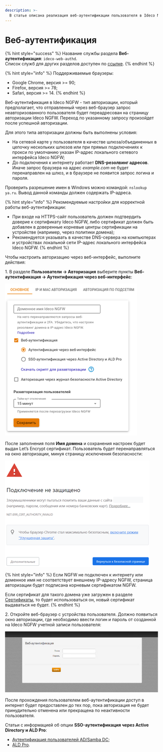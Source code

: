 ```yaml
---
description: >-
  В статье описана реализация веб-аутентификации пользователя в Ideco NGFW.
---
```


# Веб-аутентификация

{% hint style="success" %}
Название службы раздела **Веб-аутентификация**: `ideco-web-authd`.\
Список служб для других разделов доступен по [ссылке](/settings/server-management/terminal/README.md).
{% endhint %}

{% hint style="info" %}
Поддерживаемые браузеры:

* Google Chrome, версия >= 90;
* Firefox, версия >= 78;
* Safari, версия >= 14.
{% endhint %}

Веб-аутентификация в Ideco NGFW - тип авторизации, который предполагает, что отправленный через веб-браузер запрос неавторизованного пользователя будет переадресован на страницу авторизации Ideco NGFW. Переход по указанному запросу произойдет после успешной авторизации.

Для этого типа авторизации должны быть выполнены условия:
* На сетевой карте у пользователя в качестве шлюза/объединенных в цепочку нескольких шлюзов или при прямых подключениях к прокси по умолчанию указан IP-адрес локального сетевого интерфейса Ideco NGFW;
* До подключения к интернету работает **DNS-резолвинг адресов**. Иначе запрос браузера на адрес _example.com_ не будет перенаправлен на шлюз, и в браузере не появится запрос логина и пароля.

Проверить разрешение имен в Windows можно командой: `nslookup ya.ru`. Вывод данной команды должен содержать IP-адреса.

{% hint style="info" %}
Рекомендуемые настройки для корректной работы веб-аутентификации:
* При входе на HTTPS-сайт пользователь должен подтвердить доверие к сертификату Ideco NGFW, либо сертификат должен быть добавлен в доверенные корневые центры сертификации на устройстве (например, через политики домена);
* Рекомендуется указывать в качестве DNS-сервера на компьютерах и устройствах локальной сети IP-адрес локального интерфейса Ideco NGFW.
{% endhint %}

Чтобы настроить авторизацию через веб-интерфейс, выполните действия:

1\. В разделе **Пользователи -> Авторизация** выберите пункты **Веб-аутентификация -> Аутентификация через веб-интерфейс**:

![](/.gitbook/assets/authorization1.png)

После заполнения поля **Имя домена** и сохранения настроек будет выдан Let’s Encrypt сертификат. Пользователь будет перенаправляться на окно авторизации, минуя страницу исключения безопасности:

![](/.gitbook/assets/web-autorization2.png)

{% hint style="info" %}
Если NGFW не подключен к интернету или доменное имя не соответствует внешнему IP-адресу NGFW, страница авторизации будет подписана корневым сертификатом NGFW.

Если сертификат для такого домена уже загружен в разделе [Сертификаты](/settings/services/certificates/), то будет использоваться он, новый сертификат выдаваться не будет.
{% endhint %}

2\. Откройте веб-браузер с устройства пользователя. Должно появиться окно авторизации, где необходимо ввести логин и пароль от созданной на Ideco NGFW учетной записи пользователя:

![](/.gitbook/assets/web-autorization1.png)

После прохождения пользователем веб-аутентификации доступ в интернет будет предоставлен до тех пор, пока авторизация не будет принудительно отменена или прекращена по неактивности пользователя.

Статьи с информацией об опции **SSO-аутентификация через Active Directory и ALD Pro**:

* [Аутентификация пользователей AD/Samba DC](/settings/users/active-directory/active-directory-user-authorization.md#veb-avtorizaciya-sso-ili-ntlm);
* [ALD Pro](/settings/users/ald-pro.md#autentifikaciya-polzovatelei).
